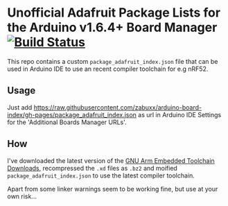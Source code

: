 # Unofficial Adafruit Package Lists for the Arduino v1.6.4+ Board Manager [![Build Status](https://github.com/adafruit/arduino-board-index/workflows/Build/badge.svg)](https://github.com/adafruit/arduino-board-index/actions)

This repo contains a custom `package_adafruit_index.json` file that can be used in Arduino IDE to use an recent compiler toolchain for e.g nRF52.

## Usage

Just add https://raw.githubusercontent.com/zabuxx/arduino-board-index/gh-pages/package_adafruit_index.json as url in Arduino IDE Settings for the 'Additional Boards Manager URLs'.


## How

I've downloaded the latest version of the [GNU Arm Embedded Toolchain Downloads](https://developer.arm.com/downloads/-/gnu-rm), recompressed the `.xd` files as `.bz2` and moified `package_adafruit_index.json` to use the latest compiler toolchain.

Apart from some linker warnings seem to be working fine, but use at your own risk...



